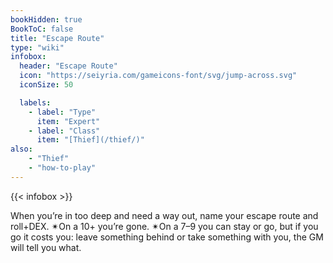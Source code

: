 ```yaml
---
bookHidden: true
BookToC: false
title: "Escape Route"
type: "wiki"
infobox:
  header: "Escape Route"
  icon: "https://seiyria.com/gameicons-font/svg/jump-across.svg"
  iconSize: 50

  labels:
    - label: "Type"
      item: "Expert"
    - label: "Class"
      item: "[Thief](/thief/)"
also:
    - "Thief"
    - "how-to-play"
---
```


{{< infobox >}}

When you’re in too deep and need a way out, name your escape route and roll+DEX. ✴On a 10+ you’re gone. ✴On a 7–9 you can stay or go, but if you go it costs you: leave something behind or take something with you, the GM will tell you what.